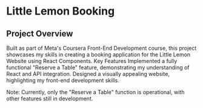 # Little Lemon Booking

## Project Overview

Built as part of Meta's Coursera Front-End Development course, this project showcases my skills in creating a booking application for the Little Lemon Website using React Components.
Key Features
Implemented a fully functional "Reserve a Table" feature, demonstrating my understanding of React and API integration.
Designed a visually appealing website, highlighting my front-end development skills.

Note: Currently, only the "Reserve a Table" function is operational, with other features still in development.
